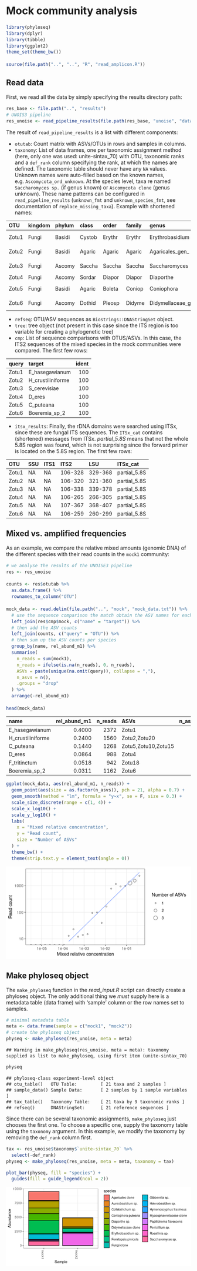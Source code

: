 
# Mock community analysis

``` r
library(phyloseq)
library(dplyr)
library(tibble)
library(ggplot2)
theme_set(theme_bw())

source(file.path("..", "..", "R", "read_amplicon.R"))
```

## Read data

First, we read all the data by simply specifying the results directory
path:

``` r
res_base <- file.path("..", "results")
# UNOIS3 pipeline
res_unoise <- read_pipeline_results(file.path(res_base, "unoise", "data"))
```

The result of `read_pipeline_results` is a list with different
components:

- `otutab`: Count matrix with ASVs/OTUs in rows and samples in columns.
- `taxonomy`: List of data frames, one per taxonomic assignment method
  (here, only one was used: unite-sintax_70) with OTU, taxonomic ranks
  and a `def_rank` column specifying the rank, at which the names are
  defined. The taxonomic table should never have any `NA` values.
  Unknown names were auto-filled based on the known names,
  e.g. `Ascomycota_ord_unknown`. At the species level, taxa re named
  `Saccharomyces sp.` (if genus known) or `Ascomycota clone` (genus
  unknown). These name patterns can be configured in
  `read_pipeline_results` (`unknown_fmt` and `unknown_species_fmt`, see
  documentation of `replace_missing_taxa`). Example with shortened
  names:

| OTU   | kingdom | phylum | class  | order  | family | genus            | species             | def_rank |
|:------|:--------|:-------|:-------|:-------|:-------|:-----------------|:--------------------|:---------|
| Zotu1 | Fungi   | Basidi | Cystob | Erythr | Erythr | Erythrobasidium  | Erythrobasidium sp. | genus    |
| Zotu2 | Fungi   | Basidi | Agaric | Agaric | Agaric | Agaricales_gen\_ | Agaricales clone    | order    |
| Zotu3 | Fungi   | Ascomy | Saccha | Saccha | Saccha | Saccharomyces    | Saccharomyces sp.   | genus    |
| Zotu4 | Fungi   | Ascomy | Sordar | Diapor | Diapor | Diaporthe        | Diaporthe sp.       | genus    |
| Zotu5 | Fungi   | Basidi | Agaric | Boleta | Coniop | Coniophora       | Coniophora puteana  | species  |
| Zotu6 | Fungi   | Ascomy | Dothid | Pleosp | Didyme | Didymellaceae_g  | Didymellaceae clone | family   |

- `refseq`: OTU/ASV sequences as `Biostrings::DNAStringSet` object.
- `tree`: tree object (not present in this case since the ITS region is
  too variable for creating a phylogenetic tree)
- `cmp`: List of sequence comparisons with OTUS/ASVs. In this case, the
  ITS2 sequences of the mixed species in the mock communities were
  compared. The first few rows:

| query | target            | ident |
|:------|:------------------|------:|
| Zotu1 | E_hasegawianum    |   100 |
| Zotu2 | H_crustiliniforme |   100 |
| Zotu3 | S_cerevisiae      |   100 |
| Zotu4 | D_eres            |   100 |
| Zotu5 | C_puteana         |   100 |
| Zotu6 | Boeremia_sp_2     |   100 |

- `itsx_results`: Finally, the rDNA domains were searched using ITSx,
  since these are fungal ITS sequences. The `ITSx_cat` contains
  (shortened) messages from ITSx. *partial_5.8S* means that not the
  whole 5.8S region was found, which is not surprising since the forward
  primer is located on the 5.8S region. The first few rows:

| OTU   | SSU | ITS1 | ITS2    | LSU     | ITSx_cat     |
|:------|:----|:-----|:--------|:--------|:-------------|
| Zotu1 | NA  | NA   | 106-328 | 329-368 | partial_5.8S |
| Zotu2 | NA  | NA   | 106-320 | 321-360 | partial_5.8S |
| Zotu3 | NA  | NA   | 106-338 | 339-378 | partial_5.8S |
| Zotu4 | NA  | NA   | 106-265 | 266-305 | partial_5.8S |
| Zotu5 | NA  | NA   | 107-367 | 368-407 | partial_5.8S |
| Zotu6 | NA  | NA   | 106-259 | 260-299 | partial_5.8S |

## Mixed vs. amplified frequencies

As an example, we compare the relative mixed amounts (genomic DNA) of
the different species with their read counts in the `mock1` community:

``` r
# we analyse the results of the UNOISE3 pipeline
res <- res_unoise

counts <- res$otutab %>%
  as.data.frame() %>%
  rownames_to_column("OTU")

mock_data <- read.delim(file.path("..", "mock", "mock_data.txt")) %>%
  # use the sequence comparison the match obtain the ASV names for each species
  left_join(res$cmp$mock, c("name" = "target")) %>%
  # then add the ASV counts
  left_join(counts, c("query" = "OTU")) %>%
  # then sum up the ASV counts per species
  group_by(name, rel_abund_m1) %>%
  summarise(
    n_reads = sum(mock1),
    n_reads = ifelse(is.na(n_reads), 0, n_reads),
    ASVs = paste(unique(na.omit(query)), collapse = ","),
    n_asvs = n(),
    .groups = "drop"
  ) %>%
  arrange(-rel_abund_m1)

head(mock_data)
```

| name              | rel_abund_m1 | n_reads | ASVs                | n_asvs |
|:------------------|-------------:|--------:|:--------------------|-------:|
| E_hasegawianum    |       0.4000 |    2372 | Zotu1               |      1 |
| H_crustiliniforme |       0.2400 |    1560 | Zotu2,Zotu20        |      2 |
| C_puteana         |       0.1440 |    1268 | Zotu5,Zotu10,Zotu15 |      3 |
| D_eres            |       0.0864 |     988 | Zotu4               |      1 |
| F_tritinctum      |       0.0518 |     942 | Zotu18              |      1 |
| Boeremia_sp_2     |       0.0311 |    1162 | Zotu6               |      1 |

``` r
ggplot(mock_data, aes(rel_abund_m1, n_reads)) +
  geom_point(aes(size = as.factor(n_asvs)), pch = 21, alpha = 0.7) +
  geom_smooth(method = "lm", formula = "y~x", se = F, size = 0.3) +
  scale_size_discrete(range = c(1, 4)) +
  scale_x_log10() +
  scale_y_log10() +
  labs(
    x = "Mixed relative concentration",
    y = "Read count",
    size = "Number of ASVs"
  ) +
  theme_bw() +
  theme(strip.text.y = element_text(angle = 0))
```

![](example_files/figure-gfm/unnamed-chunk-6-1.png)<!-- -->

## Make phyloseq object

The `make_phyloseq` function in the *read_input.R* script can directly
create a phyloseq object. The only additional thing we *must* supply
here is a metadata table (data frame) with ‘sample’ column or the row
names set to samples.

``` r
# minimal metadata table
meta <- data.frame(sample = c("mock1", "mock2"))
# create the phyloseq object
physeq <- make_phyloseq(res_unoise, meta = meta)
```

    ## Warning in make_phyloseq(res_unoise, meta = meta): taxonomy supplied as list to make_phyloseq, using first item (unite-sintax_70)

``` r
physeq
```

    ## phyloseq-class experiment-level object
    ## otu_table()   OTU Table:         [ 21 taxa and 2 samples ]
    ## sample_data() Sample Data:       [ 2 samples by 1 sample variables ]
    ## tax_table()   Taxonomy Table:    [ 21 taxa by 9 taxonomic ranks ]
    ## refseq()      DNAStringSet:      [ 21 reference sequences ]

Since there can be several taxonomic assignments, `make_phyloseq` just
chooses the first one. To choose a specific one, supply the taxonomy
table using the `taxonomy` argument. In this example, we modify the
taxonomy by removing the `def_rank` column first.

``` r
tax <- res_unoise$taxonomy$`unite-sintax_70` %>%
  select(-def_rank)
physeq <- make_phyloseq(res_unoise, meta = meta, taxonomy = tax)
```

``` r
plot_bar(physeq, fill = "species") +
  guides(fill = guide_legend(ncol = 2))
```

![](example_files/figure-gfm/unnamed-chunk-9-1.png)<!-- -->
